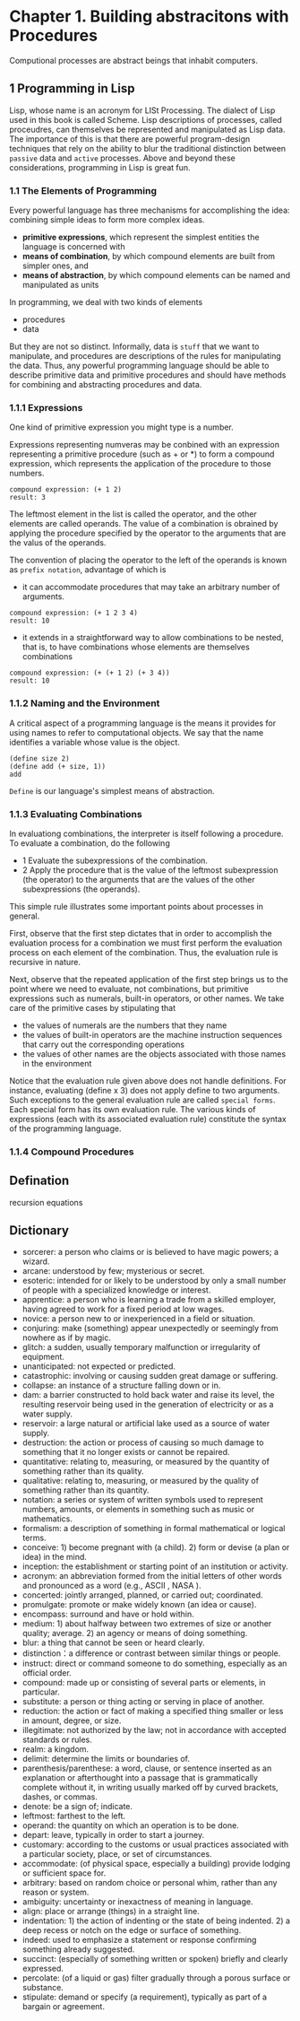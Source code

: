 # Chapter 1. Building abstracitons with Procedures

Computional processes are abstract beings that inhabit computers.

## 1 Programming in Lisp

Lisp, whose name is an acronym for LISt Processing.
The dialect of Lisp used in this book is called Scheme.
Lisp descriptions of processes, called proceudres, can themselves be represented and manipulated as Lisp data. The importance of this is that there are powerful program-design techniques that rely on the ability to blur the traditional distinction between `passive` data and `active` processes.
Above and beyond these considerations, programming in Lisp is great fun.

### 1.1 The Elements of Programming

Every powerful language has three mechanisms for accomplishing the idea: combining simple ideas to form more complex ideas.

- **primitive expressions**, which represent the simplest entities the language is concerned with
- **means of combination**, by which compound elements are built from simpler ones, and
- **means of abstraction**, by which compound elements can be named and manipulated as units

In programming, we deal with two kinds of elements

- procedures
- data

But they are not so distinct. Informally, data is `stuff` that we want to manipulate, and procedures are descriptions of the rules for manipulating the data. Thus, any powerful programming language should be able to describe primitive data and primitive procedures and should have methods for combining and abstracting procedures and data.

### 1.1.1 Expressions

One kind of primitive expression you might type is a number.

Expressions representing numveras may be conbined with an expression representing a primitive procedure (such as + or *) to form a compound expression, which represents the application of the procedure to those numbers.

```text
compound expression: (+ 1 2)
result: 3
```

The leftmost element in the list is called the operator, and the other elements are called operands. The value of a combination is obrained by applying the procedure specified by the operator to the arguments that are the valus of the operands.

The convention of placing the operator to the left of the operands is known as `prefix notation`, advantage of which is

- it can accommodate procedures that may take an arbitrary number of arguments.

```text
compound expression: (+ 1 2 3 4)
result: 10
```

- it extends in a straightforward way to allow combinations to be nested, that is, to have combinations whose elements are themselves combinations

```text
compound expression: (+ (+ 1 2) (+ 3 4))
result: 10
```

### 1.1.2 Naming and the Environment

A critical aspect of a programming language is the means it provides for using names to refer to computational objects. We say that the name identifies a variable whose value is the object.

```text
(define size 2)
(define add (+ size, 1))
add
```

`Define` is our language's simplest means of abstraction.

### 1.1.3 Evaluating Combinations

In evaluationg combinations, the interpreter is itself following a procedure. To evaluate a combination, do the following

- 1 Evaluate the subexpressions of the combination.
- 2 Apply the procedure that is the value of the leftmost subexpression (the operator) to the arguments that are the values of the other subexpressions (the operands).

This simple rule illustrates some important points about processes in general. 

First, observe that the first step dictates that in order to accomplish the evaluation process for a combination we must first perform the evaluation process on each element of the combination. Thus, the evaluation rule is recursive in nature.

Next, observe that the repeated application of the first step brings us to the point where we need to evaluate, not combinations, but primitive expressions such as numerals, built-in operators, or other names. We take care of the primitive cases by stipulating that

- the values of numerals are the numbers that they name
- the values of built-in operators are the machine instruction sequences that carry out the corresponding operations
- the values of other names are the objects associated with those names in the environment

Notice that the evaluation rule given above does not handle definitions. For instance, evaluating (define x 3) does not apply define to two arguments. Such exceptions to the general evaluation rule are called `special forms`. Each special form has its own evaluation rule. The various kinds of expressions (each with its associated evaluation rule) constitute the syntax of the programming language.

### 1.1.4 Compound Procedures

## Defination

recursion equations

## Dictionary

- sorcerer: a person who claims or is believed to have magic powers; a wizard.
- arcane: understood by few; mysterious or secret.
- esoteric: intended for or likely to be understood by only a small number of people with a specialized knowledge or interest.
- apprentice: a person who is learning a trade from a skilled employer, having agreed to work for a fixed period at low wages.
- novice: a person new to or inexperienced in a field or situation.
- conjuring: make (something) appear unexpectedly or seemingly from nowhere as if by magic.
- glitch: a sudden, usually temporary malfunction or irregularity of equipment.
- unanticipated: not expected or predicted.
- catastrophic: involving or causing sudden great damage or suffering.
- collapse: an instance of a structure falling down or in.
- dam: a barrier constructed to hold back water and raise its level, the resulting reservoir being used in the generation of electricity or as a water supply.
- reservoir: a large natural or artificial lake used as a source of water supply.
- destruction: the action or process of causing so much damage to something that it no longer exists or cannot be repaired.
- quantitative: relating to, measuring, or measured by the quantity of something rather than its quality.
- qualitative: relating to, measuring, or measured by the quality of something rather than its quantity.
- notation: a series or system of written symbols used to represent numbers, amounts, or elements in something such as music or mathematics.
- formalism: a description of something in formal mathematical or logical terms.
- conceive: 1) become pregnant with (a child). 2) form or devise (a plan or idea) in the mind.
- inception: the establishment or starting point of an institution or activity.
- acronym: an abbreviation formed from the initial letters of other words and pronounced as a word (e.g., ASCII , NASA ).
- concerted: jointly arranged, planned, or carried out; coordinated.
- promulgate: promote or make widely known (an idea or cause).
- encompass: surround and have or hold within.
- medium: 1) about halfway between two extremes of size or another quality; average. 2) an agency or means of doing something.
- blur: a thing that cannot be seen or heard clearly.
- distinction：a difference or contrast between similar things or people.
- instruct: direct or command someone to do something, especially as an official order.
- compound: made up or consisting of several parts or elements, in particular.
- substitute: a person or thing acting or serving in place of another.
- reduction: the action or fact of making a specified thing smaller or less in amount, degree, or size.
- illegitimate: not authorized by the law; not in accordance with accepted standards or rules.
- realm: a kingdom.
- delimit: determine the limits or boundaries of.
- parenthesis/parenthese: a word, clause, or sentence inserted as an explanation or afterthought into a passage that is grammatically complete without it, in writing usually marked off by curved brackets, dashes, or commas.
- denote: be a sign of; indicate.
- leftmost: farthest to the left.
- operand: the quantity on which an operation is to be done.
- depart: leave, typically in order to start a journey.
- customary: according to the customs or usual practices associated with a particular society, place, or set of circumstances.
- accommodate: (of physical space, especially a building) provide lodging or sufficient space for.
- arbitrary: based on random choice or personal whim, rather than any reason or system.
- ambiguity: uncertainty or inexactness of meaning in language.
- align: place or arrange (things) in a straight line.
- indentation: 1) the action of indenting or the state of being indented. 2) a deep recess or notch on the edge or surface of something.
- indeed: used to emphasize a statement or response confirming something already suggested.
- succinct: (especially of something written or spoken) briefly and clearly expressed.
- percolate: (of a liquid or gas) filter gradually through a porous surface or substance.
- stipulate: demand or specify (a requirement), typically as part of a bargain or agreement.
